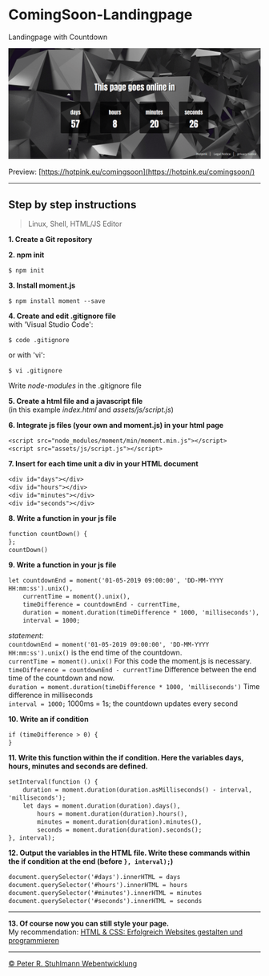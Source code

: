 # ComingSoon-Landingpage

Landingpage with Countdown

![ComingSoon landingpage countdown, screenshot](assets/img/screenshot.png)


Preview: [https://hotpink.eu/comingsoon](https://hotpink.eu/comingsoon/)

---

## Step by step instructions
> Linux, Shell, HTML/JS Editor

**1. Create a Git repository** 

**2. npm init**   
```
$ npm init
```   

**3. Install moment.js** 
```
$ npm install moment --save
```

**4. Create and edit .gitignore file**  
with 'Visual Studio Code': 
```
$ code .gitignore 
```  
or with 'vi':
```
$ vi .gitignore 
```
Write _node-modules_ in the .gitignore file

**5. Create a html file and a javascript file**  
(in this example _index.html_ and _assets/js/script.js_)

**6. Integrate js files (your own and moment.js) in your html page**
```
<script src="node_modules/moment/min/moment.min.js"></script>
<script src="assets/js/script.js"></script>
```

**7. Insert for each time unit a div in your HTML document**
```
<div id="days"></div> 
<div id="hours"></div>
<div id="minutes"></div>
<div id="seconds"></div>
```

**8. Write a function in your js file**
```
function countDown() {
};
countDown()
```

**9. Write a function in your js file**
```
let countdownEnd = moment('01-05-2019 09:00:00', 'DD-MM-YYYY HH:mm:ss').unix(),
    currentTime = moment().unix(),
    timeDifference = countdownEnd - currentTime,
    duration = moment.duration(timeDifference * 1000, 'milliseconds'),
    interval = 1000;
```
_statement:_  
```countdownEnd = moment('01-05-2019 09:00:00', 'DD-MM-YYYY HH:mm:ss').unix()``` is the end time of the countdown.   
```currentTime = moment().unix()``` For this code the moment.js is necessary.  
```timeDifference = countdownEnd - currentTime``` Difference between the end time of the countdown and now.  
```duration = moment.duration(timeDifference * 1000, 'milliseconds')``` Time difference in milliseconds  
```interval = 1000;``` 1000ms = 1s; the countdown updates every second

**10. Write an if condition**
```
if (timeDifference > 0) {
}
```

**11. Write this function within the if condition. Here the variables days, hours, minutes and seconds are defined.**
```
setInterval(function () {
    duration = moment.duration(duration.asMilliseconds() - interval, 'milliseconds');
    let days = moment.duration(duration).days(),
        hours = moment.duration(duration).hours(),
        minutes = moment.duration(duration).minutes(),
        seconds = moment.duration(duration).seconds();
}, interval);
```

**12. Output the variables in the HTML file. Write these commands within the if condition at the end (before ```}, interval);```)**
```
document.querySelector('#days').innerHTML = days
document.querySelector('#hours').innerHTML = hours
document.querySelector('#minutes').innerHTML = minutes
document.querySelector('#seconds').innerHTML = seconds
```
---

**13. Of course now you can still style your page.**   
My recommendation: [HTML & CSS: Erfolgreich Websites gestalten und programmieren](https://amzn.to/2HfNJVx)

---

[&copy; Peter R. Stuhlmann Webentwicklung](https://peter-stuhlmann-webentwicklung.de)